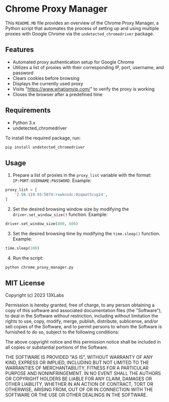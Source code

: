 # Chrome Proxy Manager

This `README.MD` file provides an overview of the Chrome Proxy Manager, a Python script that automates the process of setting up and using multiple proxies with Google Chrome via the `undetected_chromedriver` package.

## Features
- Automated proxy authentication setup for Google Chrome
- Utilizes a list of proxies with their corresponding IP, port, username, and password
- Clears cookies before browsing
- Displays the currently used proxy
- Visits "https://www.whatismyip.com/" to verify the proxy is working
- Closes the browser after a predefined time

## Requirements
- Python 3.x
- undetected_chromedriver

To install the required package, run:

```python
pip install undetected_chromedriver
```

## Usage

1. Prepare a list of proxies in the `proxy_list` variable with the format: `IP:PORT:USERNAME:PASSWORD`. Example:

```python
proxy_list = [
    '2.56.119.93:5074:rxwknsdc:0zqmat5csg14',
]
```

2. Set the desired browsing window size by modifying the `driver.set_window_size()` function. Example:

```python
driver.set_window_size(800, 600)
```

3. Set the desired browsing time by modifying the `time.sleep()` function. Example:

```python
time.sleep(100)
```

4. Run the script:

```python
python chrome_proxy_manager.py
```

## MIT License
Copyright (c) 2023 13XLabs

Permission is hereby granted, free of charge, to any person obtaining a copy of this software and associated documentation files (the "Software"), to deal in the Software without restriction, including without limitation the rights to use, copy, modify, merge, publish, distribute, sublicense, and/or sell copies of the Software, and to permit persons to whom the Software is furnished to do so, subject to the following conditions:

The above copyright notice and this permission notice shall be included in all
copies or substantial portions of the Software.

THE SOFTWARE IS PROVIDED "AS IS", WITHOUT WARRANTY OF ANY KIND, EXPRESS OR IMPLIED, INCLUDING BUT NOT LIMITED TO THE WARRANTIES OF MERCHANTABILITY, FITNESS FOR A PARTICULAR PURPOSE AND NONINFRINGEMENT. IN NO EVENT SHALL THE AUTHORS OR COPYRIGHT HOLDERS BE LIABLE FOR ANY CLAIM, DAMAGES OR OTHER LIABILITY, WHETHER IN AN ACTION OF CONTRACT, TORT OR OTHERWISE, ARISING FROM, OUT OF OR IN CONNECTION WITH THE SOFTWARE OR THE USE OR OTHER DEALINGS IN THE SOFTWARE. 